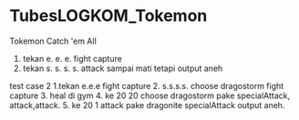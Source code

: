 # TubesLOGKOM_Tokemon
Tokemon Catch 'em All

1. tekan e. e. e. fight capture
2. tekan s. s. s. s. attack sampai mati tetapi output aneh

test case 2
1.tekan e.e.e fight capture
2. s.s.s.s. choose dragostorm fight capture
3. heal di gym
4. ke 20 20 choose dragostorm pake specialAttack, attack,attack.
5. ke 20 1 attack pake dragonite specialAttack output aneh.
